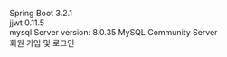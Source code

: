 Spring Boot 3.2.1<br/>
jjwt 0.11.5<br/>
mysql Server version: 8.0.35 MySQL Community Server<br/> 
회원 가입 및 로그인
